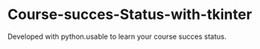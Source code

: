 # Course-succes-Status-with-tkinter
Developed with python.usable to learn your course succes status.
